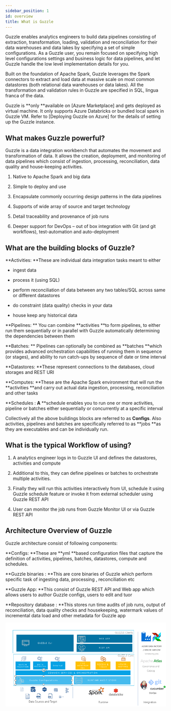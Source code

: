 ```yaml
---
sidebar_position: 1
id: overview
title: What is Guzzle
---
```

Guzzle enables analytics engineers to build data pipelines consisting of extraction, transformation, loading, validation and reconciliation for their data warehouses and data lakes by specifying a set of simple configurations. As a Guzzle user, you remain focused on specifying high level configurations settings and business logic for data pipelines, and let Guzzle handle the low level implementation details for you.

Built on the foundation of Apache Spark, Guzzle leverages the Spark connectors to extract and load data at massive scale on most common datastores (both relational data warehouses or data lakes). All the transformation and validation rules in Guzzle are specified in SQL, lingua franca of the data. 

Guzzle is **only **available on [Azure Marketplace] and gets deployed as virtual machine. It only supports Azure Databricks or bundled local spark in Guzzle VM. Refer to [Deploying Guzzle on Azure] for the details of setting up the Guzzle instance.

## What makes Guzzle powerful?

Guzzle is a data integration workbench that automates the movement and transformation of data. It allows the creation, deployment, and monitoring of data pipelines which consist of ingestion, processing, reconciliation, data quality and house-keeping activities.

1. Native to Apache Spark and big data

2. Simple to deploy and use

3. Encapsulate commonly occurring design patterns in the data pipelines

4. Supports of wide array of source and target technology

5. Detail traceability and provenance of job runs

6. Deeper support for DevOps – out of box integration with Git (and git workflows), test-automation and auto-deployment

## What are the building blocks of Guzzle?

**Activities: **These are individual data integration tasks meant to either 

* ingest data 

* process it (using SQL) 

* perform reconciliation of data between any two tables/SQL across same or different datastores

* do constraint (data quality) checks in your data

* house keep any historical data

**Pipelines: ** You can combine **activities **to form pipelines, to either run them sequentially or in parallel with Guzzle automatically determining the dependencies between them

**Batches: ** Pipelines can optionally be combined as **batches **which provides advanced orchestration capabilities of running them in sequence (or stages), and ability to run catch-ups by sequence of date or time interval

**Datastores: **These represent connections to the databases, cloud storages and REST URI

**Computes: **These are the Apache Spark environment that will run the **activities **and carry out actual data ingestion, processing, reconciliation and other tasks

**Schedules : **A** **schedule enables you to run one or more activities, pipeline or batches either sequentially or concurrently at a specific interval

Collectively all the above buildings blocks are referred to as **Configs**. Also activities, pipelines and batches are specifically referred to as **jobs **as they are executables and can be individually run.

## What is the typical Workflow of using?

1. A analytics engineer logs in to Guzzle UI and defines the datastores, activities and compute 

2. Additional to this, they can define pipelines or batches to orchestrate multiple activities.

3. Finally they will run this activities interactively from UI, schedule it using Guzzle schedule feature or invoke it from external scheduler using Guzzle REST API

4. User can monitor the job runs from Guzzle Monitor UI or via Guzzle REST API

## Architecture Overview of Guzzle

Guzzle architecture consist of following components: 

**Configs: **These are **yml **based configuration files that capture the definition of activities, pipelines, batches, datastores, compute and schedules. 

**Guzzle binaries : **This are core binaries of Guzzle which perform specific task of ingesting data, processing , reconciliation  etc

**Guzzle App: **This consist of Guzzle REST API and Web app which allows users to author Guzzle configs, users to edit and tuor

**Repository database : **This stores run time audits of job runs, output of reconciliation, data quality checks and housekeeping, watermark values of incremental data load and other metadata for Guzzle app

![image alt text](/img/docs/introduction/introduction0.png)

